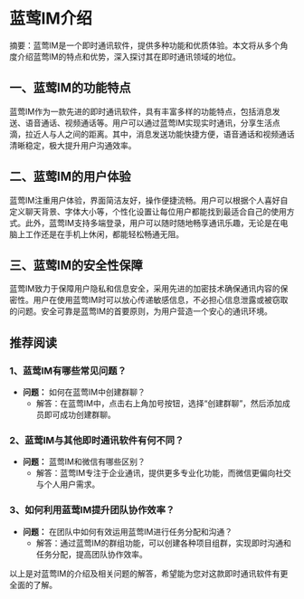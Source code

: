 # 蓝莺IM介绍

摘要：蓝莺IM是一个即时通讯软件，提供多种功能和优质体验。本文将从多个角度介绍蓝莺IM的特点和优势，深入探讨其在即时通讯领域的地位。

## 一、蓝莺IM的功能特点

蓝莺IM作为一款先进的即时通讯软件，具有丰富多样的功能特点，包括消息发送、语音通话、视频通话等。用户可以通过蓝莺IM实现实时通讯，分享生活点滴，拉近人与人之间的距离。其中，消息发送功能快捷方便，语音通话和视频通话清晰稳定，极大提升用户沟通效率。

## 二、蓝莺IM的用户体验

蓝莺IM注重用户体验，界面简洁友好，操作便捷流畅。用户可以根据个人喜好自定义聊天背景、字体大小等，个性化设置让每位用户都能找到最适合自己的使用方式。此外，蓝莺IM支持多端登录，用户可以随时随地畅享通讯乐趣，无论是在电脑上工作还是在手机上休闲，都能轻松畅通无阻。

## 三、蓝莺IM的安全性保障

蓝莺IM致力于保障用户隐私和信息安全，采用先进的加密技术确保通讯内容的保密性。用户在使用蓝莺IM时可以放心传递敏感信息，不必担心信息泄露或被窃取的问题。安全可靠是蓝莺IM的首要原则，为用户营造一个安心的通讯环境。

## 推荐阅读

### 1、蓝莺IM有哪些常见问题？
- **问题：** 如何在蓝莺IM中创建群聊？
  - 解答：在蓝莺IM中，点击右上角加号按钮，选择“创建群聊”，然后添加成员即可成功创建群聊。

### 2、蓝莺IM与其他即时通讯软件有何不同？
- **问题：** 蓝莺IM和微信有哪些区别？
  - 解答：蓝莺IM专注于企业通讯，提供更多专业化功能，而微信更偏向社交与个人用户需求。

### 3、如何利用蓝莺IM提升团队协作效率？
- **问题：** 在团队中如何有效运用蓝莺IM进行任务分配和沟通？
  - 解答：通过蓝莺IM的群组功能，可以创建各种项目组群，实现即时沟通和任务分配，提高团队协作效率。

以上是对蓝莺IM的介绍及相关问题的解答，希望能为您对这款即时通讯软件有更全面的了解。